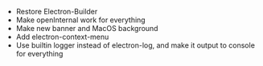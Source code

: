 - Restore Electron-Builder
 - Make openInternal work for everything
 - Make new banner and MacOS background
 - Add electron-context-menu
 - Use builtin logger instead of electron-log, and make it output to console for everything
